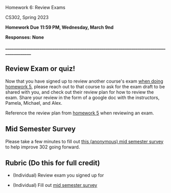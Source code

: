 Homework 6: Review Exams

CS302, Spring 2023

**Homework Due** **11:59 PM, Wednesday, March 9nd**

**Responses:** **None**

**\_\_\_\_\_\_\_\_\_\_\_\_\_\_\_\_\_\_\_\_\_\_\_\_\_\_\_\_\_\_\_\_\_\_\_\_\_\_\_\_\_\_\_\_\_\_\_\_\_\_\_\_\_\_\_\_\_\_\_\_\_\_\_\_\_\_\_\_\_\_\_\_\_\_\_\_\_\_\_\_\_\_\_\_\_\_\_**

## Review Exam or quiz!

Now that you have signed up to review another course's exam [<u>when doing homework 5</u>](https://docs.google.com/document/d/19GzaFnvlwafGD4rzVbAYSTQCN9F-aLU4YDcoX4agGCM/preview), please reach out to that course to ask for the exam draft to be shared with you, and check out their review plan for how to review the exam. Share your review in the form of a google doc with the instructors, Pamela, Michael, and Alex.

Reference the review plan from [<u>homework 5</u>](https://docs.google.com/document/d/19GzaFnvlwafGD4rzVbAYSTQCN9F-aLU4YDcoX4agGCM/preview) when reviewing an exam.

## Mid Semester Survey

Please take a few minutes to fill out [<u>this (anonymous) mid semester survey</u>](https://forms.gle/eqBzMjVMpdUEHSzdA) to help improve 302 going forward.

## Rubric (Do this for full credit)

- (Individual) Review exam you signed up for

- (Individual) Fill out [<u>mid semester survey</u>](https://forms.gle/eqBzMjVMpdUEHSzdA)
